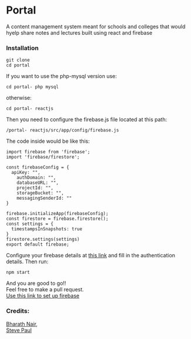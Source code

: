 # Portal
A content management system meant for schools and colleges that would hyelp share notes and lectures built using react and firebase

### Installation
```
git clone
cd portal
```
If you want to use the php-mysql version use:
```
cd portal- php mysql
```
otherwise:
```
cd portal- reactjs
```
Then you need to configure the firebase.js file located at this path:
```
/portal- reactjs/src/app/config/firebase.js
```
The code inside would be like this:
```
import firebase from 'firebase';
import 'firebase/firestore';

const firebaseConfig = {
  apiKey: "",
    authDomain: "",
    databaseURL: "",
    projectId: "",
    storageBucket: "",
    messagingSenderId: ""
}

firebase.initializeApp(firebaseConfig);
const firestore = firebase.firestore();
const settings = {
  timestampsInSnapshots: true
}
firestore.settings(settings)
export default firebase;
```
Configure your firebase details at [this link](https://firebase.google.com/)
and fill in the authentication details.
Then run:
```
npm start
```
And you are good to go!!<br /> Feel free to make a pull request.<br />
[Use this link to set up firebase](https://firebase.google.com/docs/web/setup)
### Credits:
[Bharath Nair](https://github.com/bnair2001), <br />
[Steve Paul](https://github.com/ST2-EV)


